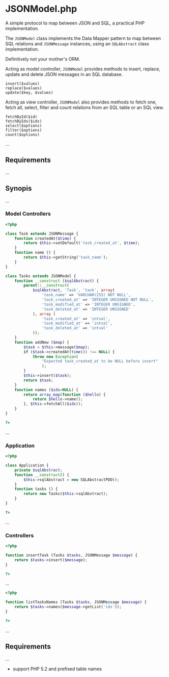 JSONModel.php
===
A simple protocol to map between JSON and SQL, a practical PHP implementation.

The `JSONModel` class implements the Data Mapper pattern to map between SQL relations and `JSONMessage` instances, using an `SQLAbstract` class implementation. 

Definitively not your mother's ORM.

Acting as model controller, `JSONModel` provides methods to insert, replace, update and delete JSON messages in an SQL database.

~~~
insert($values)
replace($values)
update($key, $values)
~~~

Acting as view controller, `JSONModel` also provides methods to fetch one, fetch all, select, filter and count relations from an SQL table or an SQL view.

~~~
fetchById($id)
fetchByIds($ids)
select($options)
filter($options)
count($options)
~~~

...

Requirements
---
...

Synopis
---
...

### Model Controllers

~~~php
<?php

class Task extends JSONMessage {
    function createdAt($time) {
        return $this->setDefault('task_created_at', $time);
    }
    function name () {
        return $this->getString('task_name');
    }
}

class Tasks extends JSONModel {
    function __construct ($sqlAbstract) {
        parent::__construct(
            $sqlAbstract, 'Task', 'task', array(
                'task_name' => 'VARCHAR(255) NOT NULL',
                'task_created_at' => 'INTEGER UNSIGNED NOT NULL',
                'task_modified_at' => 'INTEGER UNSIGNED',
                'task_deleted_at' => 'INTEGER UNSIGNED'
            ), array (
                'task_created_at' => 'intval',
                'task_modified_at' => 'intval',
                'task_deleted_at' => 'intval'
            ));
    }
    function addNew ($map) {
        $task = $this->message($map);
        if ($task->createdAt(time()) !== NULL) {
            throw new Exception(
                "Expected task_created_at to be NULL before insert"
                );
        }
        $this->insert($task);
        return $task;
    }
    function names ($ids=NULL) {
        return array_map(function ($hello) {
            return $hello->name();
        }, $this->fetchAll($ids));
    }
}

?>
~~~

...

### Application

~~~php
<?php

class Application {
    private $sqlAbstract;
    function __construct() {
        $this->sqlAbstract = new SQLAbstractPDO();
    }
    function tasks () {
        return new Tasks($this->sqlAbstract);
    }
}

?>
~~~

...

### Controllers

~~~php
<?php

function insertTask (Tasks $tasks, JSONMessage $message) {
    return $tasks->insert($message);
}

?>
~~~
...

~~~php
<?php

function listTasksNames (Tasks $tasks, JSONMessage $message) {
    return $tasks->names($message->getList('ids'));
}

?>
~~~

...

Requirements
---
...

- support PHP 5.2 and prefixed table names

